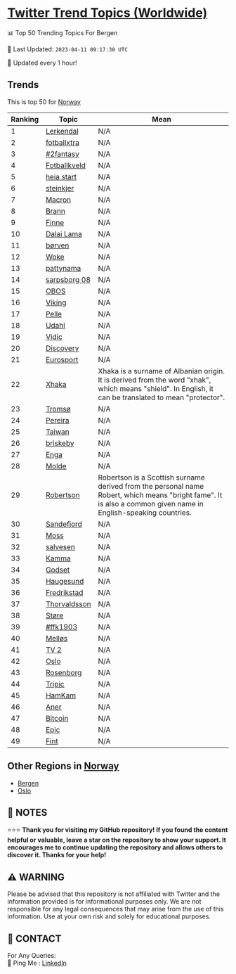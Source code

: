 [Twitter Trend Topics (Worldwide)](https://github.com/ErcinDedeoglu/Twitter-Trend-Topics)
==========


📊 Top 50 Trending Topics For Bergen

📆 Last Updated: `2023-04-11 09:17:30 UTC`

🔧 Updated every 1 hour!


## Trends

This is top 50 for [Norway](</Norway>)

| Ranking | Topic | Mean |
| ------- | ------------ | ------------ |
| 1 | [Lerkendal](http://twitter.com/search?q=Lerkendal) | N/A |
| 2 | [fotballxtra](http://twitter.com/search?q=fotballxtra) | N/A |
| 3 | [#2fantasy](http://twitter.com/search?q=%232fantasy) | N/A |
| 4 | [Fotballkveld](http://twitter.com/search?q=Fotballkveld) | N/A |
| 5 | [heia start](http://twitter.com/search?q=heia+start) | N/A |
| 6 | [steinkjer](http://twitter.com/search?q=steinkjer) | N/A |
| 7 | [Macron](http://twitter.com/search?q=Macron) | N/A |
| 8 | [Brann](http://twitter.com/search?q=Brann) | N/A |
| 9 | [Finne](http://twitter.com/search?q=Finne) | N/A |
| 10 | [Dalai Lama](http://twitter.com/search?q=Dalai+Lama) | N/A |
| 11 | [børven](http://twitter.com/search?q=b%c3%b8rven) | N/A |
| 12 | [Woke](http://twitter.com/search?q=Woke) | N/A |
| 13 | [pattynama](http://twitter.com/search?q=pattynama) | N/A |
| 14 | [sarpsborg 08](http://twitter.com/search?q=sarpsborg+08) | N/A |
| 15 | [OBOS](http://twitter.com/search?q=OBOS) | N/A |
| 16 | [Viking](http://twitter.com/search?q=Viking) | N/A |
| 17 | [Pelle](http://twitter.com/search?q=Pelle) | N/A |
| 18 | [Udahl](http://twitter.com/search?q=Udahl) | N/A |
| 19 | [Vidic](http://twitter.com/search?q=Vidic) | N/A |
| 20 | [Discovery](http://twitter.com/search?q=Discovery) | N/A |
| 21 | [Eurosport](http://twitter.com/search?q=Eurosport) | N/A |
| 22 | [Xhaka](http://twitter.com/search?q=Xhaka) | Xhaka is a surname of Albanian origin. It is derived from the word "xhak", which means "shield". In English, it can be translated to mean "protector". |
| 23 | [Tromsø](http://twitter.com/search?q=Troms%c3%b8) | N/A |
| 24 | [Pereira](http://twitter.com/search?q=Pereira) | N/A |
| 25 | [Taiwan](http://twitter.com/search?q=Taiwan) | N/A |
| 26 | [briskeby](http://twitter.com/search?q=briskeby) | N/A |
| 27 | [Enga](http://twitter.com/search?q=Enga) | N/A |
| 28 | [Molde](http://twitter.com/search?q=Molde) | N/A |
| 29 | [Robertson](http://twitter.com/search?q=Robertson) | Robertson is a Scottish surname derived from the personal name Robert, which means "bright fame". It is also a common given name in English-speaking countries. |
| 30 | [Sandefjord](http://twitter.com/search?q=Sandefjord) | N/A |
| 31 | [Moss](http://twitter.com/search?q=Moss) | N/A |
| 32 | [salvesen](http://twitter.com/search?q=salvesen) | N/A |
| 33 | [Kamma](http://twitter.com/search?q=Kamma) | N/A |
| 34 | [Godset](http://twitter.com/search?q=Godset) | N/A |
| 35 | [Haugesund](http://twitter.com/search?q=Haugesund) | N/A |
| 36 | [Fredrikstad](http://twitter.com/search?q=Fredrikstad) | N/A |
| 37 | [Thorvaldsson](http://twitter.com/search?q=Thorvaldsson) | N/A |
| 38 | [Støre](http://twitter.com/search?q=St%c3%b8re) | N/A |
| 39 | [#ffk1903](http://twitter.com/search?q=%23ffk1903) | N/A |
| 40 | [Melløs](http://twitter.com/search?q=Mell%c3%b8s) | N/A |
| 41 | [TV 2](http://twitter.com/search?q=TV+2) | N/A |
| 42 | [Oslo](http://twitter.com/search?q=Oslo) | N/A |
| 43 | [Rosenborg](http://twitter.com/search?q=Rosenborg) | N/A |
| 44 | [Tripic](http://twitter.com/search?q=Tripic) | N/A |
| 45 | [HamKam](http://twitter.com/search?q=HamKam) | N/A |
| 46 | [Aner](http://twitter.com/search?q=Aner) | N/A |
| 47 | [Bitcoin](http://twitter.com/search?q=Bitcoin) | N/A |
| 48 | [Epic](http://twitter.com/search?q=Epic) | N/A |
| 49 | [Fint](http://twitter.com/search?q=Fint) | N/A |



## Other Regions in [Norway](</Norway>)

* [Bergen](</Norway/Bergen.md>)
* [Oslo](</Norway/Oslo.md>)



## 📝 NOTES

⭐⭐⭐ **Thank you for visiting my GitHub repository! If you found the content helpful or valuable, leave a star on the repository to show your support. It encourages me to continue updating the repository and allows others to discover it. Thanks for your help!**


## ⚠️ WARNING

Please be advised that this repository is not affiliated with Twitter and the information provided is for informational purposes only. We are not responsible for any legal consequences that may arise from the use of this information. Use at your own risk and solely for educational purposes.


## 📨 CONTACT

 For Any Queries:  
            🏓 Ping Me : [LinkedIn](https://www.linkedin.com/in/ercindedeoglu/)
